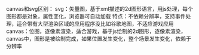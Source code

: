 canvas和svg区别：
svg：矢量图，基于xml描述的2d图形语言，用js处理，每个图形都是对象，属性变化，浏览器可自动加载
  特点：不依赖分辨率，支持事件处理，适合带有大型渲染区域的应用程序没比如谷歌地图，不适应游戏应用
canvas：位图，逐像素渲染，适合游戏，基于js绘制的2d图形，逐像素渲染，canvas中，图形是被绘制完成，如果位置发生变化，整个场景发生变化，依赖于分辨率